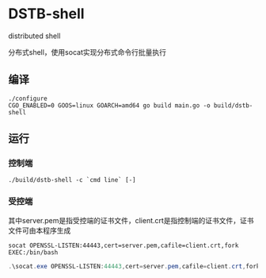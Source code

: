 # DSTB-shell

distributed shell

分布式shell，使用socat实现分布式命令行批量执行

## 编译

```bsh
./configure
CGO_ENABLED=0 GOOS=linux GOARCH=amd64 go build main.go -o build/dstb-shell
```

## 运行

### 控制端

```bsh
./build/dstb-shell -c `cmd line` [-]
```
### 受控端

其中server.pem是指受控端的证书文件，client.crt是指控制端的证书文件，证书文件可由本程序生成

```bsh
socat OPENSSL-LISTEN:44443,cert=server.pem,cafile=client.crt,fork EXEC:/bin/bash
```

```powershell
.\socat.exe OPENSSL-LISTEN:44443,cert=server.pem,cafile=client.crt,fork EXEC:'cmd.exe',pipes
```
